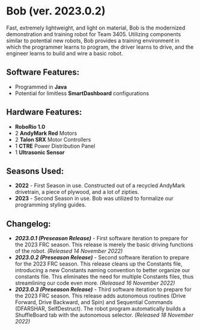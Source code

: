 # Bob (ver. 2023.0.2) #
Fast, extremely lightweight, and light on material, Bob is the modernized demonstration and training robot for Team 3405. Utilizing components similar to potential new robots, Bob provides a training environment in which the programmer learns to program, the driver learns to drive, and the engineer learns to build and wire a basic robot.


## Software Features: ##
- Programmed in **Java**
- Potential for limitless **SmartDashboard** configurations
 
## Hardware Features: ##
- **RoboRio 1.0**
- 2 **AndyMark Red** Motors
- 2 **Talon SRX** Motor Controllers
- 1 **CTRE** Power Distribution Panel
- 1 **Ultrasonic Sensor**

## Seasons Used: ##
- **2022** - First Season in use. Constructed out of a recycled AndyMark drivetrain, a piece of plywood, and a lot of zipties.
- **2023** - Second Season in use. Bob was utilized to formalize our programming styling guides.

## Changelog: ##
- ***2023.0.1 (Preseason Release)*** - First software iteration to prepare for the 2023 FRC season. This release is merely the basic driving functions of the robot. *(Released 14 November 2022)*
- ***2023.0.2 (Preseason Release)*** - Second software iteration to prepare for the 2023 FRC season. This release cleans up the Constants file, introducing a new Constants naming convention to better organize our constants file. This eliminates the need for multiple Constants files, thus streamlining our code even more. *(Released 16 November 2022)*
- ***2023.0.3 (Preseason Release)*** - Third software iteration to prepare for the 2023 FRC season. This release adds autonomous routines (Drive Forward, Drive Backward, and Spin) and Sequential Commands (DFARSHAR, SelfDestruct). The robot program automatically builds a ShuffleBoard tab with the autonomous selector. *(Released 18 November 2022)*